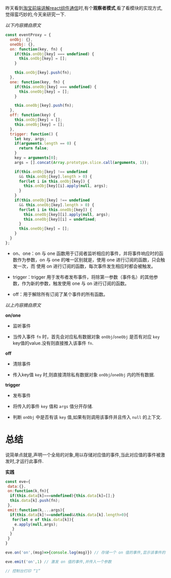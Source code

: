 昨天看到[淘宝前端讲解react组件通信](http://taobaofed.org/blog/2016/11/17/react-components-communication/)时,有个**观察者模式**,看了看模块的实现方式,觉得蛮巧妙的,今天来研究一下.

_以下内容摘自原文_

```javascript
const eventProxy = {
  onObj: {},
  oneObj: {},
  on: function(key, fn) {
    if(this.onObj[key] === undefined) {
      this.onObj[key] = [];
    }

    this.onObj[key].push(fn);
  },
  one: function(key, fn) {
    if(this.oneObj[key] === undefined) {
      this.oneObj[key] = [];
    }

    this.oneObj[key].push(fn);
  },
  off: function(key) {
    this.onObj[key] = [];
    this.oneObj[key] = [];
  },
  trigger: function() {
    let key, args;
    if(arguments.length == 0) {
      return false;
    }
    key = arguments[0];
    args = [].concat(Array.prototype.slice.call(arguments, 1));

    if(this.onObj[key] !== undefined
      && this.onObj[key].length > 0) {
      for(let i in this.onObj[key]) {
        this.onObj[key][i].apply(null, args);
      }
    }
    if(this.oneObj[key] !== undefined
      && this.oneObj[key].length > 0) {
      for(let i in this.oneObj[key]) {
        this.oneObj[key][i].apply(null, args);
        this.oneObj[key][i] = undefined;
      }
      this.oneObj[key] = [];
    }
  }
};
```

* on、one：on 与 one 函数用于订阅者监听相应的事件，并将事件响应时的函数作为参数，on 与 one 的唯一区别就是，使用 one 进行订阅的函数，只会触发一次，而 使用 on 进行订阅的函数，每次事件发生相应时都会被触发。

* trigger：trigger 用于发布者发布事件，将除第一参数（事件名）的其他参数，作为新的参数，触发使用 one 与 on 进行订阅的函数。

* off：用于解除所有订阅了某个事件的所有函数。

_以上内容摘自原文_

**on/one**

* 监听事件

* 当传入事件 `fn` 时，首先会对应私有数据对象 `onObj`/`oneObj` 是否有对应 `key` key值的value.没有则直接推入该事件 `fn`.

**off**

* 清除事件

* 传入key值 `key` 时,则直接清除私有数据对象 `onObj`/`oneObj` 内的所有数据.

**trigger**

* 发布事件

* 将传入的事件 `key` 值和 `args` 值分开存储.

* 判断 `onObj` 中是否有该 `key` 值,如果有则调用该事件并且传入 `null` 的上下文.

# 总结

说简单点就是,声明一个全局的对象,用以存储对应值的事件,当此对应值的事件被激发时,才运行此事件.

**实践**

```javascript
const eve={
 data:{},
 on:function(k,fn){
  if(this.data[k]===undefined){this.data[k]=[];}
  this.data[k].push(fn);
 },
 emit:function(k,...args){
  if(this.data[k]!==undefined&&this.data[k].length>0){
   for(let e of this.data[k]){
    e.apply(null,args);
   }
  }
 }
}

eve.on('on',(msg)=>{console.log(msg)}) // 存储一个 on 值的事件,显示该事件的参数

eve.emit('on',1) // 激发 on 值的事件,并传入一个参数

// 控制台打印 “1”
```